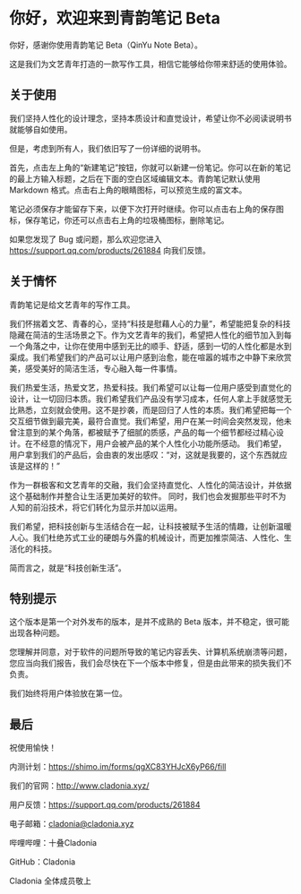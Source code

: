 # 你好，欢迎来到青韵笔记 Beta

你好，感谢你使用青韵笔记 Beta（QinYu Note Beta）。

这是我们为文艺青年打造的一款写作工具，相信它能够给你带来舒适的使用体验。

## 关于使用

我们坚持人性化的设计理念，坚持本质设计和直觉设计，希望让你不必阅读说明书就能够自如使用。

但是，考虑到所有人，我们依旧写了一份详细的说明书。 

首先，点击左上角的“新建笔记”按钮，你就可以新建一份笔记。你可以在新的笔记的最上方输入标题，之后在下面的空白区域编辑文本。青韵笔记默认使用 Markdown 格式。点击右上角的眼睛图标，可以预览生成的富文本。

笔记必须保存才能留存下来，以便下次打开时继续。你可以点击右上角的保存图标，保存笔记，你还可以点击右上角的垃圾桶图标，删除笔记。

如果您发现了 Bug 或问题，那么欢迎您进入 https://support.qq.com/products/261884 向我们反馈。

## 关于情怀

青韵笔记是给文艺青年的写作工具。 

我们怀揣着文艺、青春的心，坚持“科技是慰藉人心的力量”，希望能把复杂的科技隐藏在简洁的生活场景之下。作为文艺青年的我们，希望把人性化的细节加入到每一个角落之中，让你在使用中感到无比的顺手、舒适，感到一切的人性化都是水到渠成。我们希望我们的产品可以让用户感到治愈，能在喧嚣的城市之中静下来欣赏美，感受美好的简洁生活，专心融入每一件事情。 

我们热爱生活，热爱文艺，热爱科技。我们希望可以让每一位用户感受到直觉化的设计，让一切回归本质。我们希望我们产品没有学习成本，任何人拿上手就感觉无比熟悉，立刻就会使用。这不是抄袭，而是回归了人性的本质。我们希望把每一个交互细节做到最完美，最符合直觉。我们希望，用户在某一时间会突然发现，他未曾注意到的某个角落，都被赋予了细腻的质感，产品的每一个细节都经过精心设计。在不经意的情况下，用户会被产品的某个人性化小功能所感动。 我们希望，用户拿到我们的产品后，会由衷的发出感叹：“对，这就是我要的，这个东西就应该是这样的！”

作为一群极客和文艺青年的交融，我们会坚持直觉化、人性化的简洁设计，并依据这个基础制作并整合让生活更加美好的软件。
同时，我们也会发掘那些平时不为人知的前沿技术，将它们转化为显示并加以运用。

我们希望，把科技创新与生活结合在一起，让科技被赋予生活的情趣，让创新温暖人心。我们杜绝苏式工业的硬朗与外露的机械设计，而更加推崇简洁、人性化、生活化的科技。

简而言之，就是“科技创新生活”。

## 特别提示

这个版本是第一个对外发布的版本，是并不成熟的 Beta 版本，并不稳定，很可能出现各种问题。

您理解并同意，对于软件的问题所导致的笔记内容丢失、计算机系统崩溃等问题，您应当向我们报告，我们会尽快在下一个版本中修复，但是由此带来的损失我们不负责。

我们始终将用户体验放在第一位。

## 最后

祝使用愉快！ 

内测计划：https://shimo.im/forms/qgXC83YHJcX6yP66/fill

我们的官网：http://www.cladonia.xyz/

用户反馈：https://support.qq.com/products/261884

电子邮箱：[cladonia@cladonia.xyz](mailto:cladonia@cladonia.xyz) 

哔哩哔哩：十叠Cladonia

GitHub：Cladonia

Cladonia 全体成员敬上